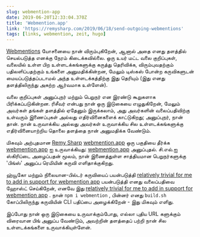 ```yaml
---
slug: webmention-app
date: 2019-06-20T12:33:04.370Z
title: 'Webmention.app'
link: 'https://remysharp.com/2019/06/18/send-outgoing-webmentions'
tags: [links, webmention, zeit, hugo]
---
```

[Webmentions](https://www.w3.org/TR/webmention/) யோசனையை நான் விரும்புகிறேன், ஆனால் அதை எனது தளத்தில் செயல்படுத்த எனக்கு நேரம் கிடைக்கவில்லை. ஒரு உயர் மட்ட வலை குறிப்புகள், வலையில் உள்ள பிற உள்ளடக்கங்களுக்கு கருத்து தெரிவிக்க, விரும்புவதற்கும் பதிலளிப்பதற்கும் உங்களை அனுமதிக்கின்றன, மேலும் டிஸ்கஸ் போன்ற கருவிகளுடன் மையப்படுத்தப்படாமல் அந்த உள்ளடக்கத்திற்கு இது தெரியும் (இது எனது தளத்திலிருந்து அகற்ற ஆர்வமாக உள்ளேன்).

வலை குறிப்புகள் அனுப்புநர் மற்றும் பெறுநர் என இரண்டு கூறுகளாக பிரிக்கப்படுகின்றன. ரிசீவர் என்பது நான் ஒரு இடுகையை எழுதுகிறேன், மேலும் அவர்கள் தங்கள் தளத்தில் ஏதேனும் இருக்கலாம், அது அவர்களின் வலைப்பதிவிற்கு உள்வரும் இணைப்புகள் அல்லது எதிர்வினைகளைக் காட்டுகிறது; அனுப்புநர், நான் தான். நான் உருவாக்கிய அல்லது அவர்கள் உருவாக்கிய சில உள்ளடக்கங்களுக்கு எதிர்வினையாற்றிய தொலை தளத்தை நான் அனுமதிக்க வேண்டும்.

மிகவும் அற்புதமான [Remy Sharp](https://remysharp.com) [webmention.app](https://webmention.app/) ஒரு பகுதியை தீர்க்க [webmention.app](https://webmention.app/) ஐ உருவாக்கியது: [webmention.app](https://webmention.app/) அனுப்புதல். சி.எல்.ஐ ஸ்கிரிப்டை அழைப்பதன் மூலம், நான் இணைத்துள்ள சாத்தியமான பெறுநர்களுக்கு &#39;பிங்ஸ்&#39; அனுப்ப ரெமியின் கருவி எளிதாக்குகிறது.

ஹ்யூகோ மற்றும் நிலையான-பில்டர் கருவியைப் பயன்படுத்தி [relatively trivial for me to add in support for webmention app](https://github.com/PaulKinlan/paul.kinlan.me/commit/541cf5db0b48b1eb75bedfa326406f887e57e1a9) பயன்படுத்தி எனது வலைப்பதிவை ஹோஸ்ட் செய்கிறேன், எனவே இது [relatively trivial for me to add in support for webmention app](https://github.com/PaulKinlan/paul.kinlan.me/commit/541cf5db0b48b1eb75bedfa326406f887e57e1a9) . நான் `npm i webmention` , பின்னர் எனது `build.sh` கோப்பிலிருந்து கருவியின் CLI பதிப்பை அழைக்கிறேன் - இது மிகவும் எளிது.

இப்போது நான் ஒரு இடுகையை உருவாக்கும்போது, எல்லா புதிய URL களுக்கும் விரைவான பிங் அனுப்ப வேண்டும், அவற்றின் தளத்தைப் பற்றி நான் சில உள்ளடக்கங்களை உருவாக்கியுள்ளேன்.

